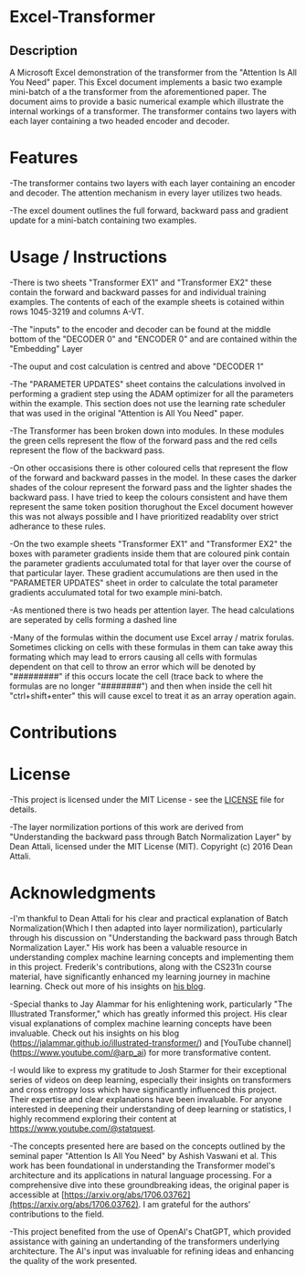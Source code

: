 # Excel-Transformer
## Description
A Microsoft Excel demonstration of the transformer from the "Attention Is All You Need" paper. This Excel document implements a basic two example mini-batch of a the transformer from the aforementioned paper. The document aims to provide a basic numerical example which illustrate the internal workings of a transformer. The transformer contains two layers with each layer containing a two headed encoder and decoder. 
# Features
-The transformer contains two layers with each layer containing an encoder and decoder. The attention mechanism in every layer utilizes two heads.

-The excel doument outlines the full forward, backward pass and gradient update for a mini-batch containing two examples. 

# Usage / Instructions
-There is two sheets "Transformer EX1" and "Transformer EX2" these contain the forward and backward passes for and individual training examples. The contents of each of the example sheets is cotained within rows 1045-3219 and columns A-VT.

-The "inputs" to the encoder and decoder can be found at the middle bottom of the "DECODER 0" and "ENCODER 0" and are contained within the "Embedding" Layer

-The ouput and cost calculation is centred and above "DECODER 1"

-The "PARAMETER UPDATES" sheet contains the calculations involved in performing a gradient step using the ADAM optimizer for all the parameters within the example. This section does not use the learning rate scheduler that was used in the original "Attention is All You Need" paper.

-The Transformer has been broken down into modules. In these modules the green cells represent the flow of the forward pass and the red cells represent the flow of the backward pass.

-On other occasisions there is other coloured cells that represent the flow of the forward and backward passes in the model. In these cases the darker shades of the colour represent the forward pass and the lighter shades the backward pass. I have tried to keep the colours consistent and have them represent the same token position thorughout the Excel document however this was not always possible and I have prioritized readablity over strict adherance to these rules.

-On the two example sheets "Transformer EX1" and "Transformer EX2" the boxes with parameter gradients inside them that are coloured pink contain the parameter gradients acculumated total for that layer over the course of that particular layer. These gradient accumulations are then used in the "PARAMETER UPDATES" sheet in order to calculate the total parameter gradients acculumated total for two example mini-batch.

-As mentioned there is two heads per attention layer. The head calculations are seperated by cells forming a dashed line

-Many of the formulas within the document use Excel array / matrix forulas. Sometimes clicking on cells with these formulas in them can take away this formating which may lead to errors causing all cells with formulas dependent on that cell to throw an error which will be denoted by "#########" if this occurs locate the cell (trace back to where the formulas are no longer "########") and then when inside the cell hit "ctrl+shift+enter" this will cause excel to treat it as an array operation again.

# Contributions
# License
-This project is licensed under the MIT License - see the [LICENSE](LICENSE) file for details.

-The layer normilization portions of this work are derived from "Understanding the backward pass through Batch Normalization Layer" by Dean Attali, licensed under the MIT License (MIT). Copyright (c) 2016 Dean Attali.
# Acknowledgments
-I'm thankful to Dean Attali for his clear and practical explanation of Batch Normalization(Which I then adapted into layer normilization), particularly through his discussion on "Understanding the backward pass through Batch Normalization Layer." His work has been a valuable resource in understanding complex machine learning concepts and implementing them in this project. Frederik's contributions, along with the CS231n course material, have significantly enhanced my learning journey in machine learning. Check out more of his insights on [his blog](https://kratzert.github.io/).

-Special thanks to Jay Alammar for his enlightening work, particularly "The Illustrated Transformer," which has greatly informed this project. His clear visual explanations of complex machine learning concepts have been invaluable. Check out his insights on his blog (https://jalammar.github.io/illustrated-transformer/) and [YouTube channel] (https://www.youtube.com/@arp_ai) for more transformative content.

-I would like to express my gratitude to Josh Starmer for their exceptional series of videos on deep learning, especially their insights on transformers and cross entropy loss which have significantly influenced this project. Their expertise and clear explanations have been invaluable. For anyone interested in deepening their understanding of deep learning or statistics, I highly recommend exploring their content at https://www.youtube.com/@statquest.

-The concepts presented here are based on the concepts outlined by the seminal paper "Attention Is All You Need" by Ashish Vaswani et al. This work has been foundational in understanding the Transformer model's architecture and its applications in natural language processing. For a comprehensive dive into these groundbreaking ideas, the original paper is accessible at [https://arxiv.org/abs/1706.03762](https://arxiv.org/abs/1706.03762). I am grateful for the authors’ contributions to the field.

-This project benefited from the use of OpenAI's ChatGPT, which provided assistance with gaining an undertanding of the transformers underlying architecture. The AI's input was invaluable for refining ideas and enhancing the quality of the work presented.




